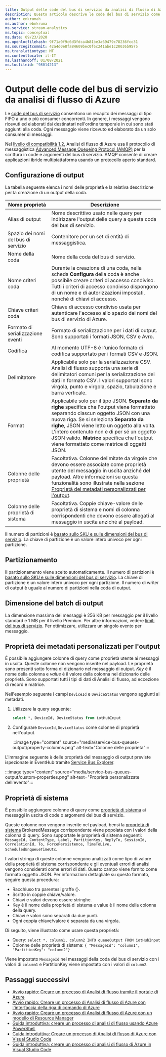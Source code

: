 ```yaml
---
title: Output delle code del bus di servizio da analisi di flusso di Azure
description: Questo articolo descrive le code del bus di servizio come output per analisi di flusso di Azure.
author: enkrumah
ms.author: ebnkruma
ms.service: stream-analytics
ms.topic: conceptual
ms.date: 09/23/2020
ms.openlocfilehash: 9f71a0f9c6d3fdca4b81be3a69479c78236fcc31
ms.sourcegitcommit: 42a4d0e8fa84609bec0f6c241abe1c20036b9575
ms.translationtype: MT
ms.contentlocale: it-IT
ms.lasthandoff: 01/08/2021
ms.locfileid: "98014213"
---
```

# <a name="service-bus-queues-output-from-azure-stream-analytics"></a>Output delle code del bus di servizio da analisi di flusso di Azure

Le [code del bus di servizio](../service-bus-messaging/service-bus-queues-topics-subscriptions.md) consentono un recapito dei messaggi di tipo FIFO a uno o più consumer concorrenti. In genere, i messaggi vengono ricevuti ed elaborati dai destinatari nell'ordine temporale in cui sono stati aggiunti alla coda. Ogni messaggio viene ricevuto ed elaborato da un solo consumer di messaggi.

Nel [livello di compatibilità 1.2](stream-analytics-compatibility-level.md), Analisi di flusso di Azure usa il protocollo di messaggistica [Advanced Message Queueing Protocol (AMQP)](../service-bus-messaging/service-bus-amqp-overview.md) per la scrittura in code e argomenti del bus di servizio. AMQP consente di creare applicazioni ibride multipiattaforma usando un protocollo aperto standard.

## <a name="output-configuration"></a>Configurazione di output

La tabella seguente elenca i nomi delle proprietà e la relativa descrizione per la creazione di un output della coda.

| Nome proprietà | Descrizione |
| --- | --- |
| Alias di output |Nome descrittivo usato nelle query per indirizzare l'output delle query a questa coda del bus di servizio. |
| Spazio dei nomi del bus di servizio |Contenitore per un set di entità di messaggistica. |
| Nome della coda |Nome della coda del bus di servizio. |
| Nome criteri coda |Durante la creazione di una coda, nella scheda **Configura** della coda è anche possibile creare criteri di accesso condiviso. Tutti i criteri di accesso condiviso dispongono di un nome e di autorizzazioni impostati, nonché di chiavi di accesso. |
| Chiave criteri coda |Chiave di accesso condiviso usata per autenticare l'accesso allo spazio dei nomi del bus di servizio di Azure. |
| Formato di serializzazione eventi |Formato di serializzazione per i dati di output. Sono supportati i formati JSON, CSV e Avro. |
| Codifica |Al momento UTF-8 è l'unico formato di codifica supportato per i formati CSV e JSON. |
| Delimitatore |Applicabile solo per la serializzazione CSV. Analisi di flusso supporta una serie di delimitatori comuni per la serializzazione dei dati in formato CSV. I valori supportati sono virgola, punto e virgola, spazio, tabulazione e barra verticale. |
| Format |Applicabile solo per il tipo JSON. **Separato da righe** specifica che l'output viene formattato separando ciascun oggetto JSON con una nuova riga. Se si seleziona **Separato da righe**, JSON viene letto un oggetto alla volta. L'intero contenuto non è di per sé un oggetto JSON valido. **Matrice** specifica che l'output viene formattato come matrice di oggetti JSON. |
| Colonne delle proprietà | Facoltativa. Colonne delimitate da virgole che devono essere associate come proprietà utente del messaggio in uscita anziché del payload. Altre informazioni su questa funzionalità sono illustrate nella sezione [Proprietà dei metadati personalizzati per l'output](#custom-metadata-properties-for-output). |
| Colonne delle proprietà di sistema | Facoltativa. Coppie chiave-valore delle proprietà di sistema e nomi di colonna corrispondenti che devono essere allegati al messaggio in uscita anziché al payload.  |

Il numero di partizioni è [basato sullo SKU e sulle dimensioni del bus di servizio](../service-bus-messaging/service-bus-partitioning.md). La chiave di partizione è un valore intero univoco per ogni partizione.

## <a name="partitioning"></a>Partizionamento

Il partizionamento viene scelto automaticamente. Il numero di partizioni è [basato sullo SKU e sulle dimensioni del bus di servizio](../service-bus-messaging/service-bus-partitioning.md). La chiave di partizione è un valore intero univoco per ogni partizione. Il numero di writer di output è uguale al numero di partizioni nella coda di output.

## <a name="output-batch-size"></a>Dimensione del batch di output

La dimensione massima dei messaggi è 256 KB per messaggio per il livello standard e 1 MB per il livello Premium. Per altre informazioni, vedere [limiti del bus di servizio](../service-bus-messaging/service-bus-quotas.md). Per ottimizzare, utilizzare un singolo evento per messaggio.

## <a name="custom-metadata-properties-for-output"></a>Proprietà dei metadati personalizzati per l'output

È possibile aggiungere colonne di query come proprietà utente ai messaggi in uscita. Queste colonne non vengono inserite nel payload. Le proprietà sono presenti sotto forma di dizionario nel messaggio di output. *Key* è il nome della colonna e *value* è il valore della colonna nel dizionario delle proprietà. Sono supportati tutti i tipi di dati di Analisi di flusso, ad eccezione di record e matrice.

Nell'esempio seguente i campi `DeviceId` e `DeviceStatus` vengono aggiunti ai metadati.

1. Utilizzare la query seguente:

   ```sql
   select *, DeviceId, DeviceStatus from iotHubInput
   ```

1. Configurare `DeviceId,DeviceStatus` come colonne di proprietà nell'output.

   :::image type="content" source="media/service-bus-queues-output/property-columns.png" alt-text="Colonne delle proprietà":::

L'immagine seguente è delle proprietà del messaggio di output previste ispezionate in EventHub tramite [Service Bus Explorer](https://github.com/paolosalvatori/ServiceBusExplorer).

:::image type="content" source="media/service-bus-queues-output/custom-properties.png" alt-text="Proprietà personalizzate dell'evento":::

## <a name="system-properties"></a>Proprietà di sistema

È possibile aggiungere colonne di query come [proprietà di sistema](/dotnet/api/microsoft.servicebus.messaging.brokeredmessage?view=azure-dotnet&preserve-view=true#properties) ai messaggi in uscita di code o argomenti del bus di servizio.

Queste colonne non vengono inserite nel payload, bensì la [proprietà di sistema](/dotnet/api/microsoft.servicebus.messaging.brokeredmessage?view=azure-dotnet&preserve-view=true#properties) BrokeredMessage corrispondente viene popolata con i valori della colonna di query.
Sono supportate le proprietà di sistema seguenti: `MessageId, ContentType, Label, PartitionKey, ReplyTo, SessionId, CorrelationId, To, ForcePersistence, TimeToLive, ScheduledEnqueueTimeUtc`.

I valori stringa di queste colonne vengono analizzati come tipo di valore della proprietà di sistema corrispondente e gli eventuali errori di analisi vengono considerati come errori di dati.
Questo campo viene fornito come formato oggetto JSON. Per informazioni dettagliate su questo formato, seguire questa procedura:

* Racchiuso tra parentesi graffe {}.
* Scritto in coppie chiave/valore.
* Chiavi e valori devono essere stringhe.
* Key è il nome della proprietà di sistema e value è il nome della colonna della query.
* Chiavi e valori sono separati da due punti.
* Ogni coppia chiave/valore è separata da una virgola.

Di seguito, viene illustrato come usare questa proprietà:

* Query: `select *, column1, column2 INTO queueOutput FROM iotHubInput`
* Colonne delle proprietà di sistema: `{ "MessageId": "column1", "PartitionKey": "column2"}`

Viene impostato `MessageId` nei messaggi della coda del bus di servizio con i valori di `column1` e PartitionKey viene impostato con i valori di `column2`.

## <a name="next-steps"></a>Passaggi successivi

* [Avvio rapido: Creare un processo di Analisi di flusso tramite il portale di Azure](stream-analytics-quick-create-portal.md)
* [Avvio rapido: Creare un processo di Analisi di flusso di Azure con l'interfaccia della riga di comando di Azure](quick-create-azure-cli.md)
* [Avvio rapido: Creare un processo di Analisi di flusso di Azure con un modello di Resource Manager](quick-create-azure-resource-manager.md)
* [Guida introduttiva: creare un processo di analisi di flusso usando Azure PowerShell](stream-analytics-quick-create-powershell.md)
* [Guida introduttiva: Creare un processo di Analisi di flusso di Azure con Visual Studio Code](stream-analytics-quick-create-vs.md)
* [Guida introduttiva: creare un processo di analisi di flusso di Azure in Visual Studio Code](quick-create-visual-studio-code.md)